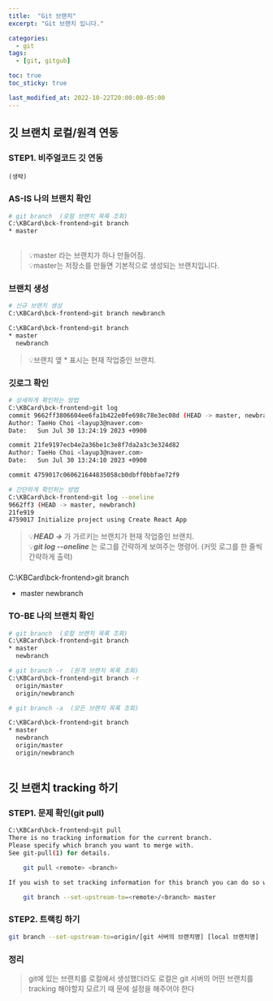 ```yaml
---
title:  "Git 브랜치"
excerpt: "Git 브랜치 입니다."

categories:
  - git
tags:
  - [git, gitgub]

toc: true
toc_sticky: true

last_modified_at: 2022-10-22T20:00:00-05:00
---
```


## 깃 브랜치 로컬/원격 연동

### STEP1. 비주얼코드 깃 연동
```
(생략)
```

### AS-IS 나의 브랜치 확인
```bash
# git branch  (로컬 브랜치 목록 조회)
C:\KBCard\bck-frontend>git branch
* master
  
```
> 💡master 라는 브랜치가 하나 만들어짐.  
> 💡master는 저장소를 만들면 기본적으로 생성되는 브랜치입니다.

### 브랜치 생성
```bash
# 신규 브랜치 생성
C:\KBCard\bck-frontend>git branch newbranch  

C:\KBCard\bck-frontend>git branch
* master
  newbranch

```

> 💡브랜치 옆 * 표시는 현재 작업중인 브랜치.

### 깃로그 확인
```bash
# 상세하게 확인하는 방법
C:\KBCard\bck-frontend>git log
commit 9662ff3806604ee6fa1b422e0fe698c78e3ec08d (HEAD -> master, newbranch)
Author: TaeHo Choi <layup3@naver.com>
Date:   Sun Jul 30 13:24:19 2023 +0900

commit 21fe9197ecb4e2a36be1c3e8f7da2a3c3e324d82
Author: TaeHo Choi <layup3@naver.com>
Date:   Sun Jul 30 13:24:10 2023 +0900

commit 4759017c060621644835058cb0dbff0bbfae72f9

```
```bash
# 간단하게 확인하는 방법
C:\KBCard\bck-frontend>git log --oneline
9662ff3 (HEAD -> master, newbranch) 
21fe919
4759017 Initialize project using Create React App

```
> 💡***HEAD ->*** 가 가르키는 브랜치가 현재 작업중인 브랜치.  
> 💡***git log --oneline*** 는 로그를 간략하게 보여주는 명령어. (커밋 로그를 한 줄씩 간략하게 출력)

### 

C:\KBCard\bck-frontend>git branch
* master
  newbranch



### TO-BE 나의 브랜치 확인
```bash
# git branch  (로컬 브랜치 목록 조회)
C:\KBCard\bck-frontend>git branch
* master
  newbranch

# git branch -r  (원격 브랜치 목록 조회)
C:\KBCard\bck-frontend>git branch -r
  origin/master
  origin/newbranch

# git branch -a  (모든 브랜치 목록 조회)

C:\KBCard\bck-frontend>git branch
* master
  newbranch
  origin/master
  origin/newbranch
  
```



## 깃 브랜치 tracking 하기


### STEP1. 문제 확인(git pull)
```bash
C:\KBCard\bck-frontend>git pull
There is no tracking information for the current branch.
Please specify which branch you want to merge with.
See git-pull(1) for details.

    git pull <remote> <branch>

If you wish to set tracking information for this branch you can do so with:

    git branch --set-upstream-to=<remote>/<branch> master

```

### STEP2. 트랙킹 하기
```bash
git branch --set-upstream-to=origin/[git 서버의 브랜치명] [local 브랜치명]

```

### 정리
> git에 있는 브랜치를 로컬에서 생성했더라도 
> 로컬은 git 서버의 어떤 브랜치를 tracking 해야할지 모르기 
> 때  문에 설정을 해주어야 한다

